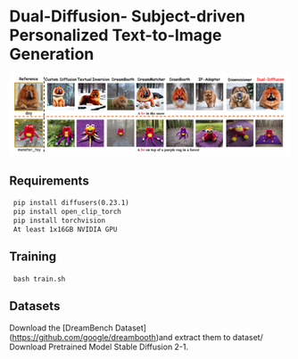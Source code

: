 # Dual-Diffusion- Subject-driven Personalized Text-to-Image Generation
![Screen](image/Figure.png)
## Requirements

```
 pip install diffusers(0.23.1)
 pip install open_clip_torch
 pip install torchvision
 At least 1x16GB NVIDIA GPU
```
## Training

``` bash train.sh```

## Datasets
Download the [DreamBench Dataset] (https://github.com/google/dreambooth)and extract them to dataset/\
Download Pretrained Model Stable Diffusion 2-1.
